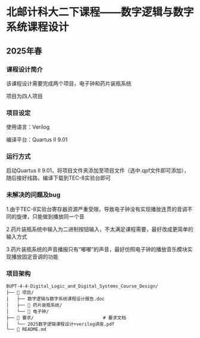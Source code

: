 # 北邮计科大二下课程——数字逻辑与数字系统课程设计
## 2025年春
### 课程设计简介

该课程设计需要完成两个项目，电子钟和药片装瓶系统

项目为四人项目

### 项目设定
使用语言：Verilog

编译平台：Quartus II 9.01

### 运行方式
启动Quartus II 9.01，将项目文件夹添加至项目文件（选中.qpf文件即可添加），随后接好线路，编译下载到TEC-8实验台即可

### 未解决的问题及bug

1.由于TEC-8实验台寄存器资源严重受限，导致电子钟没有实现播放连贯的音调不同的旋律，只能做到播放同一个音

2.药片装瓶系统中输入为二进制按钮输入，不太满足课程需要，最好改成更简单的输入方式

3.药片装瓶系统的声音播报只有“嘟嘟”的声音，最好仿照电子钟的播放音乐模块实现播放固定音调的功能

### 项目架构

```
BUPT-4-4-Digital_Logic_and_Digital_Systems_Course_Design/
├── 📂 项目/  
│   ├── 数字逻辑与数字系统课程设计报告.doc                      
│   ├── 📂 药片装瓶系统/                         
│   └── 📂 电子钟/                           
├── 📂 要求/                          # 要求文档
│   └── 2025数字逻辑课程设计+verilog讲座.pdf
└── 📄 README.md
```
